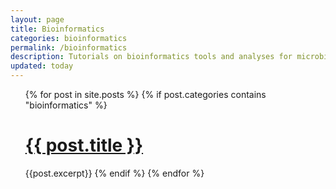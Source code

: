 ```yaml
---
layout: page
title: Bioinformatics
categories: bioinformatics
permalink: /bioinformatics
description: Tutorials on bioinformatics tools and analyses for microbiome data
updated: today
---
```


<ul>
{% for post in site.posts %}
    {% if post.categories contains "bioinformatics" %}
        <h1><a href="{{ post.toclink }}">{{ post.title }}</a></h1>
        {{post.excerpt}}
    {% endif %}
{% endfor %}
</ul>
